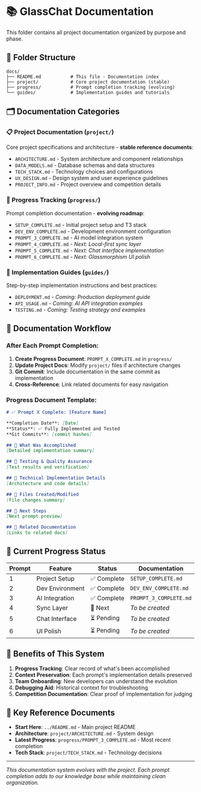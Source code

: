 # 📚 GlassChat Documentation

This folder contains all project documentation organized by purpose and phase.

## 📁 Folder Structure

```
docs/
├── README.md           # This file - Documentation index
├── project/            # Core project documentation (stable)
├── progress/           # Prompt completion tracking (evolving)
└── guides/             # Implementation guides and tutorials
```

## 🗂️ Documentation Categories

### 📋 Project Documentation (`project/`)
Core project specifications and architecture - **stable reference documents**:

- `ARCHITECTURE.md` - System architecture and component relationships
- `DATA_MODELS.md` - Database schemas and data structures  
- `TECH_STACK.md` - Technology choices and configurations
- `UX_DESIGN.md` - Design system and user experience guidelines
- `PROJECT_INFO.md` - Project overview and competition details

### 🚀 Progress Tracking (`progress/`)
Prompt completion documentation - **evolving roadmap**:

- `SETUP_COMPLETE.md` - Initial project setup and T3 stack
- `DEV_ENV_COMPLETE.md` - Development environment configuration
- `PROMPT_3_COMPLETE.md` - AI model integration system
- `PROMPT_4_COMPLETE.md` - *Next: Local-first sync layer*
- `PROMPT_5_COMPLETE.md` - *Next: Chat interface implementation*
- `PROMPT_6_COMPLETE.md` - *Next: Glassmorphism UI polish*

### 📖 Implementation Guides (`guides/`)
Step-by-step implementation instructions and best practices:

- `DEPLOYMENT.md` - *Coming: Production deployment guide*
- `API_USAGE.md` - *Coming: AI API integration examples*
- `TESTING.md` - *Coming: Testing strategy and examples*

## 🎯 Documentation Workflow

### After Each Prompt Completion:
1. **Create Progress Document**: `PROMPT_X_COMPLETE.md` in `progress/`
2. **Update Project Docs**: Modify `project/` files if architecture changes
3. **Git Commit**: Include documentation in the same commit as implementation
4. **Cross-Reference**: Link related documents for easy navigation

### Progress Document Template:
```markdown
# ✅ Prompt X Complete: [Feature Name]

**Completion Date**: [Date]
**Status**: ✅ Fully Implemented and Tested
**Git Commits**: [commit hashes]

## 🎯 What Was Accomplished
[Detailed implementation summary]

## 🧪 Testing & Quality Assurance
[Test results and verification]

## 🔧 Technical Implementation Details
[Architecture and code details]

## 📁 Files Created/Modified
[File changes summary]

## 🔄 Next Steps
[Next prompt preview]

## 🔗 Related Documentation
[Links to related docs]
```

## 🔄 Current Progress Status

| Prompt | Feature | Status | Documentation |
|--------|---------|--------|---------------|
| 1 | Project Setup | ✅ Complete | `SETUP_COMPLETE.md` |
| 2 | Dev Environment | ✅ Complete | `DEV_ENV_COMPLETE.md` |
| 3 | AI Integration | ✅ Complete | `PROMPT_3_COMPLETE.md` |
| 4 | Sync Layer | 🔄 Next | *To be created* |
| 5 | Chat Interface | ⏳ Pending | *To be created* |
| 6 | UI Polish | ⏳ Pending | *To be created* |

## 🎯 Benefits of This System

1. **Progress Tracking**: Clear record of what's been accomplished
2. **Context Preservation**: Each prompt's implementation details preserved
3. **Team Onboarding**: New developers can understand the evolution
4. **Debugging Aid**: Historical context for troubleshooting
5. **Competition Documentation**: Clear proof of implementation for judging

## 🔗 Key Reference Documents

- **Start Here**: `../README.md` - Main project README
- **Architecture**: `project/ARCHITECTURE.md` - System design
- **Latest Progress**: `progress/PROMPT_3_COMPLETE.md` - Most recent completion
- **Tech Stack**: `project/TECH_STACK.md` - Technology decisions

---

*This documentation system evolves with the project. Each prompt completion adds to our knowledge base while maintaining clean organization.* 
